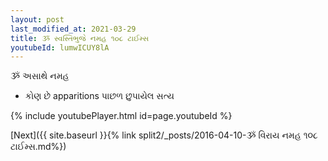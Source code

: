 ```yaml
---
layout: post
last_modified_at: 2021-03-29
title: ૐ સ્વસ્તિભુજે નમહ ૧૦૮ ટાઈમ્સ
youtubeId: lumwICUY8lA
---
```

 
 
 ૐ અસાથે નમહ  
 
 -  કોણ છે apparitions પાછળ છુપાયેલ સત્ય 
 
  
 
  
 
 
 
 
 
 


{% include youtubePlayer.html id=page.youtubeId %}
 
[Next]({{ site.baseurl }}{% link  split2/_posts/2016-04-10-ૐ વિરાય નમહ ૧૦૮ ટાઈમ્સ.md%})
 
